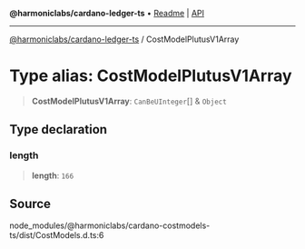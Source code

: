 **@harmoniclabs/cardano-ledger-ts** • [Readme](../Introduction) \| [API](../globals)

***

[@harmoniclabs/cardano-ledger-ts](../Introduction) / CostModelPlutusV1Array

# Type alias: CostModelPlutusV1Array

> **CostModelPlutusV1Array**: `CanBeUInteger`[] & `Object`

## Type declaration

### length

> **length**: `166`

## Source

node\_modules/@harmoniclabs/cardano-costmodels-ts/dist/CostModels.d.ts:6
